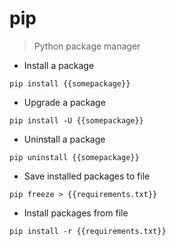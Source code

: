 # pip

> Python package manager

- Install a package

`pip install {{somepackage}}`

- Upgrade a package

`pip install -U {{somepackage}}`

- Uninstall a package

`pip uninstall {{somepackage}}`

- Save installed packages to file

`pip freeze > {{requirements.txt}}`

- Install packages from file

`pip install -r {{requirements.txt}}`